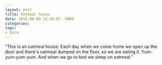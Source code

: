 ```yaml
---
layout: post
title: Oatmeal house
date: 2015-06-09 11:16:07 -0000
categories:
tags:
- Ezra
---
```

"This is an oatmeal house. Each day when we come home we open up the door and there's oatmeal dumped on the floor, so we are eating it. Yum-yum-yum-yum. And when we go to bed we sleep on oatmeal."
